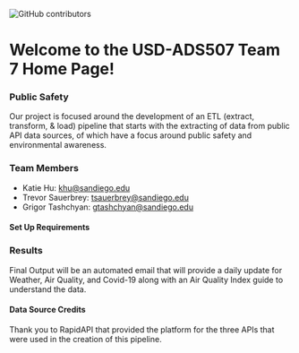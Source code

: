 ![GitHub contributors](https://img.shields.io/github/contributors/katie-hu/Public_Safety)

# Welcome to the USD-ADS507 Team 7 Home Page!

### Public Safety
Our project is focused around the development of an ETL (extract, transform, & load) pipeline that starts with the extracting of data from public API data sources, of which have a focus around public safety and environmental awareness.

### Team Members
- Katie Hu: khu@sandiego.edu 
- Trevor Sauerbrey: tsauerbrey@sandiego.edu
- Grigor Tashchyan: gtashchyan@sandiego.edu



#### Set Up Requirements


### Results
Final Output will be an automated email that will provide a daily update for Weather, Air Quality, and Covid-19 along with an Air Quality Index guide to understand the data.


#### Data Source Credits
Thank you to RapidAPI that provided the platform for the three APIs that were used in the creation of this pipeline.
